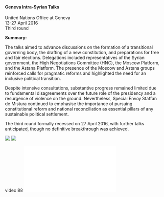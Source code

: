 <h4>Geneva Intra-Syrian Talks</h4>

United Nations Office at Geneva  
13-27 April 2016  
Third round
	
<b>Summary:</b>	

The talks aimed to advance discussions on the formation of a transitional governing body, the drafting of a new constitution, and preparations for free and fair elections. Delegations included representatives of the Syrian government, the High Negotiations Committee (HNC), the Moscow Platform, and the Astana Platform. The presence of the Moscow and Astana groups reinforced calls for pragmatic reforms and highlighted the need for an inclusive political transition.

Despite intensive consultations, substantive progress remained limited due to fundamental disagreements over the future role of the presidency and a resurgence of violence on the ground. Nevertheless, Special Envoy Staffan de Mistura continued to emphasise the importance of pursuing constitutional reform and national reconciliation as essential pillars of any sustainable political settlement.

The third round formally recessed on 27 April 2016, with further talks anticipated, though no definitive breakthrough was achieved.

![](86.JPG)
![](87.JPG)

video 88
![](89.pdf)
<p></p>
